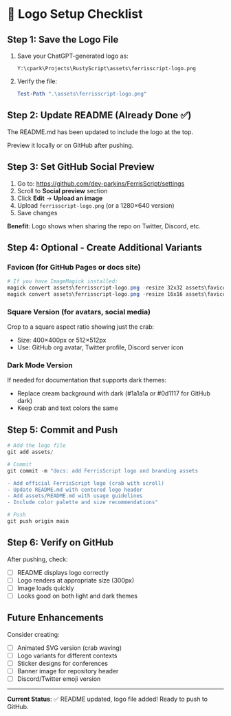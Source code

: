 # 🎨 Logo Setup Checklist

## Step 1: Save the Logo File

1. Save your ChatGPT-generated logo as:

   ```
   Y:\cpark\Projects\RustyScript\assets\ferrisscript-logo.png
   ```

2. Verify the file:

   ```powershell
   Test-Path ".\assets\ferrisscript-logo.png"
   ```

## Step 2: Update README (Already Done ✅)

The README.md has been updated to include the logo at the top.

Preview it locally or on GitHub after pushing.

## Step 3: Set GitHub Social Preview

1. Go to: https://github.com/dev-parkins/FerrisScript/settings
2. Scroll to **Social preview** section
3. Click **Edit** → **Upload an image**
4. Upload `ferrisscript-logo.png` (or a 1280×640 version)
5. Save changes

**Benefit**: Logo shows when sharing the repo on Twitter, Discord, etc.

## Step 4: Optional - Create Additional Variants

### Favicon (for GitHub Pages or docs site)

```powershell
# If you have ImageMagick installed:
magick convert assets\ferrisscript-logo.png -resize 32x32 assets\favicon-32x32.png
magick convert assets\ferrisscript-logo.png -resize 16x16 assets\favicon-16x16.png
```

### Square Version (for avatars, social media)

Crop to a square aspect ratio showing just the crab:

- Size: 400×400px or 512×512px
- Use: GitHub org avatar, Twitter profile, Discord server icon

### Dark Mode Version

If needed for documentation that supports dark themes:

- Replace cream background with dark (#1a1a1a or #0d1117 for GitHub dark)
- Keep crab and text colors the same

## Step 5: Commit and Push

```powershell
# Add the logo file
git add assets/

# Commit
git commit -m "docs: add FerrisScript logo and branding assets

- Add official FerrisScript logo (crab with scroll)
- Update README.md with centered logo header
- Add assets/README.md with usage guidelines
- Include color palette and size recommendations"

# Push
git push origin main
```

## Step 6: Verify on GitHub

After pushing, check:

- [ ] README displays logo correctly
- [ ] Logo renders at appropriate size (300px)
- [ ] Image loads quickly
- [ ] Looks good on both light and dark themes

## Future Enhancements

Consider creating:

- [ ] Animated SVG version (crab waving)
- [ ] Logo variants for different contexts
- [ ] Sticker designs for conferences
- [ ] Banner image for repository header
- [ ] Discord/Twitter emoji version

---

**Current Status**: ✅ README updated, logo file added! Ready to push to GitHub.
